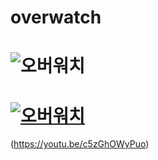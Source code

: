 # overwatch

# ![오버워치](http://www.thefirstmedia.net/ko/wp-content/uploads/2017/03/0017.jpg)

# [![오버워치](http://www.thefirstmedia.net/ko/wp-content/uploads/2017/03/0017.jpg)](http://www.thefirstmedia.net/ko/wp-content/uploads/2017/03/0017.jpg)
(https://youtu.be/c5zGhOWyPuo)

